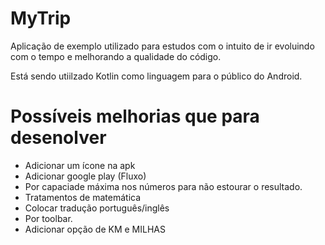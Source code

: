 # MyTrip
Aplicação de exemplo utilizado para estudos com o intuito de ir evoluindo com o tempo e melhorando a qualidade do código.

Está sendo utiilzado Kotlin como linguagem para o público do Android.

# Possíveis melhorias que para desenolver
- Adicionar um ícone na apk
- Adicionar google play (Fluxo)
- Por capaciade máxima nos números para não estourar o resultado.
- Tratamentos de matemática
- Colocar tradução português/inglês
- Por toolbar.
- Adicionar opção de KM e MILHAS
